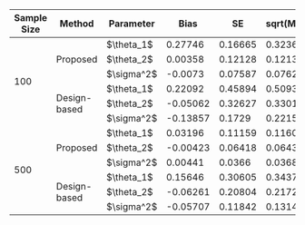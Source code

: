 
<table class="tg">
<thead>
  <tr>
    <th class="tg-0pky">Sample Size</th>
    <th class="tg-0pky">Method</th>
    <th class="tg-0pky">Parameter</th>
    <th class="tg-0pky">Bias</th>
    <th class="tg-0pky">SE</th>
    <th class="tg-0pky">sqrt(MSE)</th>
    <th class="tg-0pky">Margin</th>
    <th class="tg-0pky">Coverage</th>
  </tr>
</thead>
<tbody>
  <tr>
    <td class="tg-c3ow" rowspan="6">100</td>
    <td class="tg-c3ow" rowspan="3">Proposed</td>
    <td class="tg-0pky">$\theta_1$</td>
    <td class="tg-0pky">0.27746</td>
    <td class="tg-0pky">0.16665</td>
    <td class="tg-0pky">0.32366</td>
    <td class="tg-0pky">0.13561</td>
    <td class="tg-0pky">0.22</td>
  </tr>
  <tr>
    <td class="tg-0pky">$\theta_2$</td>
    <td class="tg-0pky">0.00358</td>
    <td class="tg-0pky">0.12128</td>
    <td class="tg-0pky">0.12133</td>
    <td class="tg-0pky">0.09736</td>
    <td class="tg-0pky">0.58</td>
  </tr>
  <tr>
    <td class="tg-0pky">$\sigma^2$</td>
    <td class="tg-0pky">-0.0073</td>
    <td class="tg-0pky">0.07587</td>
    <td class="tg-0pky">0.07622</td>
    <td class="tg-0pky">0.12193</td>
    <td class="tg-0pky">0.89</td>
  </tr>
  <tr>
    <td class="tg-c3ow" rowspan="3">Design-based</td>
    <td class="tg-0pky">$\theta_1$</td>
    <td class="tg-0pky">0.22092</td>
    <td class="tg-0pky">0.45894</td>
    <td class="tg-0pky">0.50934</td>
    <td class="tg-0pky">0.58402</td>
    <td class="tg-0pky">0.74</td>
  </tr>
  <tr>
    <td class="tg-0pky">$\theta_2$</td>
    <td class="tg-0pky">-0.05062</td>
    <td class="tg-0pky">0.32627</td>
    <td class="tg-0pky">0.33017</td>
    <td class="tg-0pky">0.43529</td>
    <td class="tg-0pky">0.85</td>
  </tr>
  <tr>
    <td class="tg-0pky">$\sigma^2$</td>
    <td class="tg-0pky">-0.13857</td>
    <td class="tg-0pky">0.1729</td>
    <td class="tg-0pky">0.22158</td>
    <td class="tg-0pky">0.20245</td>
    <td class="tg-0pky">0.57</td>
  </tr>
  <tr>
    <td class="tg-c3ow" rowspan="6">500</td>
    <td class="tg-c3ow" rowspan="3">Proposed</td>
    <td class="tg-0pky">$\theta_1$</td>
    <td class="tg-0pky">0.03196</td>
    <td class="tg-0pky">0.11159</td>
    <td class="tg-0pky">0.11608</td>
    <td class="tg-0pky">0.06175</td>
    <td class="tg-0pky">0.42</td>
  </tr>
  <tr>
    <td class="tg-0pky">$\theta_2$</td>
    <td class="tg-0pky">-0.00423</td>
    <td class="tg-0pky">0.06418</td>
    <td class="tg-0pky">0.06432</td>
    <td class="tg-0pky">0.04441</td>
    <td class="tg-0pky">0.48</td>
  </tr>
  <tr>
    <td class="tg-0pky">$\sigma^2$</td>
    <td class="tg-0pky">0.00441</td>
    <td class="tg-0pky">0.0366</td>
    <td class="tg-0pky">0.03686</td>
    <td class="tg-0pky">0.05792</td>
    <td class="tg-0pky">0.88</td>
  </tr>
  <tr>
    <td class="tg-c3ow" rowspan="3">Design-based</td>
    <td class="tg-0pky">$\theta_1$</td>
    <td class="tg-0pky">0.15646</td>
    <td class="tg-0pky">0.30605</td>
    <td class="tg-0pky">0.34372</td>
    <td class="tg-0pky">0.35465</td>
    <td class="tg-0pky">0.68</td>
  </tr>
  <tr>
    <td class="tg-0pky">$\theta_2$</td>
    <td class="tg-0pky">-0.06261</td>
    <td class="tg-0pky">0.20804</td>
    <td class="tg-0pky">0.21726</td>
    <td class="tg-0pky">0.26493</td>
    <td class="tg-0pky">0.74</td>
  </tr>
  <tr>
    <td class="tg-0pky">$\sigma^2$</td>
    <td class="tg-0pky">-0.05707</td>
    <td class="tg-0pky">0.11842</td>
    <td class="tg-0pky">0.13145</td>
    <td class="tg-0pky">0.14475</td>
    <td class="tg-0pky">0.76</td>
  </tr>
</tbody>
</table>

